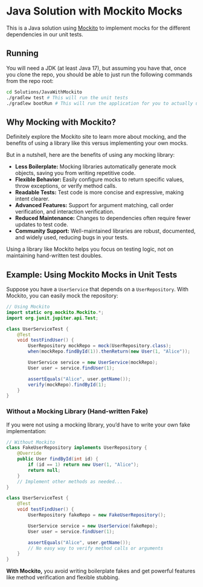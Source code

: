 # Java Solution with Mockito Mocks
This is a Java solution using [Mockito](https://site.mockito.org/) to implement mocks for the different dependencies in our unit tests.

## Running
You will need a JDK (at least Java 17), but assuming you have that, once you clone the repo, you should be able to just run the following commands from the repo root:
```bash
cd Solutions/JavaWithMockito
./gradlew test # This will run the unit tests
./gradlew bootRun # This will run the application for you to actually use
```

## Why Mocking with Mockito?
Definitely explore the Mockito site to learn more about mocking, and the benefits of using a library like this versus implementing your own mocks.

But in a nutshell, here are the benefits of using any mocking library:
- **Less Boilerplate:** Mocking libraries automatically generate mock objects, saving you from writing repetitive code.
- **Flexible Behavior:** Easily configure mocks to return specific values, throw exceptions, or verify method calls.
- **Readable Tests:** Test code is more concise and expressive, making intent clearer.
- **Advanced Features:** Support for argument matching, call order verification, and interaction verification.
- **Reduced Maintenance:** Changes to dependencies often require fewer updates to test code.
- **Community Support:** Well-maintained libraries are robust, documented, and widely used, reducing bugs in your tests.

Using a library like Mockito helps you focus on testing logic, not on maintaining hand-written test doubles.

## Example: Using Mockito Mocks in Unit Tests

Suppose you have a `UserService` that depends on a `UserRepository`. With Mockito, you can easily mock the repository:

```java
// Using Mockito
import static org.mockito.Mockito.*;
import org.junit.jupiter.api.Test;

class UserServiceTest {
    @Test
    void testFindUser() {
        UserRepository mockRepo = mock(UserRepository.class);
        when(mockRepo.findById(1)).thenReturn(new User(1, "Alice"));

        UserService service = new UserService(mockRepo);
        User user = service.findUser(1);

        assertEquals("Alice", user.getName());
        verify(mockRepo).findById(1);
    }
}
```

### Without a Mocking Library (Hand-written Fake)

If you were not using a mocking library, you’d have to write your own fake implementation:

```java
// Without Mockito
class FakeUserRepository implements UserRepository {
    @Override
    public User findById(int id) {
        if (id == 1) return new User(1, "Alice");
        return null;
    }
    // Implement other methods as needed...
}

class UserServiceTest {
    @Test
    void testFindUser() {
        UserRepository fakeRepo = new FakeUserRepository();

        UserService service = new UserService(fakeRepo);
        User user = service.findUser(1);

        assertEquals("Alice", user.getName());
        // No easy way to verify method calls or arguments
    }
}
```

**With Mockito,** you avoid writing boilerplate fakes and get powerful features like method verification and flexible stubbing.
